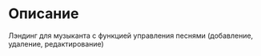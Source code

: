# Описание
Лэндинг для музыканта с функцией управления песнями (добавление, удаление, редактирование)
